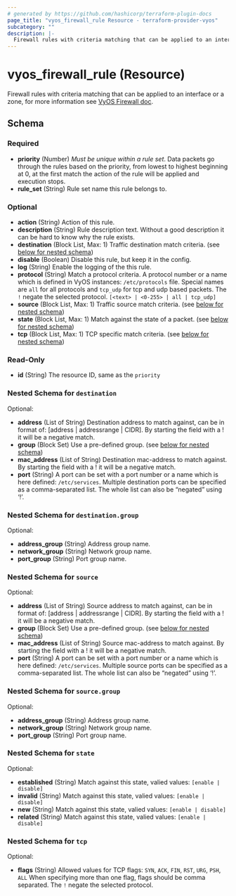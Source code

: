```yaml
---
# generated by https://github.com/hashicorp/terraform-plugin-docs
page_title: "vyos_firewall_rule Resource - terraform-provider-vyos"
subcategory: ""
description: |-
  Firewall rules with criteria matching that can be applied to an interface or a zone, for more information see VyOS Firewall doc https://docs.vyos.io/en/latest/configuration/firewall/index.html#matching-criteria.
---
```


# vyos_firewall_rule (Resource)

Firewall rules with criteria matching that can be applied to an interface or a zone, for more information see [VyOS Firewall doc](https://docs.vyos.io/en/latest/configuration/firewall/index.html#matching-criteria).



<!-- schema generated by tfplugindocs -->
## Schema

### Required

- **priority** (Number) _Must be unique within a rule set_. Data packets go through the rules based on the priority, from lowest to highest beginning at 0, at the first match the action of the rule will be applied and execution stops.
- **rule_set** (String) Rule set name this rule belongs to.

### Optional

- **action** (String) Action of this rule.
- **description** (String) Rule description text. Without a good description it can be hard to know why the rule exists.
- **destination** (Block List, Max: 1) Traffic destination match criteria. (see [below for nested schema](#nestedblock--destination))
- **disable** (Boolean) Disable this rule, but keep it in the config.
- **log** (String) Enable the logging of the this rule.
- **protocol** (String) Match a protocol criteria. A protocol number or a name which is defined in VyOS instances: `/etc/protocols` file. Special names are `all` for all protocols and `tcp_udp` for tcp and udp based packets. The `!` negate the selected protocol. `[<text> | <0-255> | all | tcp_udp]`
- **source** (Block List, Max: 1) Traffic source match criteria. (see [below for nested schema](#nestedblock--source))
- **state** (Block List, Max: 1) Match against the state of a packet. (see [below for nested schema](#nestedblock--state))
- **tcp** (Block List, Max: 1) TCP specific match criteria. (see [below for nested schema](#nestedblock--tcp))

### Read-Only

- **id** (String) The resource ID, same as the `priority`

<a id="nestedblock--destination"></a>
### Nested Schema for `destination`

Optional:

- **address** (List of String) Destination address to match against, can be in format of: [address | addressrange | CIDR]. By starting the field with a ! it will be a negative match.
- **group** (Block Set) Use a pre-defined group. (see [below for nested schema](#nestedblock--destination--group))
- **mac_address** (List of String) Destination mac-address to match against. By starting the field with a ! it will be a negative match.
- **port** (String) A port can be set with a port number or a name which is here defined: `/etc/services`. Multiple destination ports can be specified as a comma-separated list. The whole list can also be “negated” using ‘!’.

<a id="nestedblock--destination--group"></a>
### Nested Schema for `destination.group`

Optional:

- **address_group** (String) Address group name.
- **network_group** (String) Network group name.
- **port_group** (String) Port group name.



<a id="nestedblock--source"></a>
### Nested Schema for `source`

Optional:

- **address** (List of String) Source address to match against, can be in format of: [address | addressrange | CIDR]. By starting the field with a ! it will be a negative match.
- **group** (Block Set) Use a pre-defined group. (see [below for nested schema](#nestedblock--source--group))
- **mac_address** (List of String) Source mac-address to match against. By starting the field with a ! it will be a negative match.
- **port** (String) A port can be set with a port number or a name which is here defined: `/etc/services`. Multiple source ports can be specified as a comma-separated list. The whole list can also be “negated” using ‘!’.

<a id="nestedblock--source--group"></a>
### Nested Schema for `source.group`

Optional:

- **address_group** (String) Address group name.
- **network_group** (String) Network group name.
- **port_group** (String) Port group name.



<a id="nestedblock--state"></a>
### Nested Schema for `state`

Optional:

- **established** (String) Match against this state, valied values: `[enable | disable]`
- **invalid** (String) Match against this state, valied values: `[enable | disable]`
- **new** (String) Match against this state, valied values: `[enable | disable]`
- **related** (String) Match against this state, valied values: `[enable | disable]`


<a id="nestedblock--tcp"></a>
### Nested Schema for `tcp`

Optional:

- **flags** (String) Allowed values for TCP flags: `SYN`, `ACK`, `FIN`, `RST`, `URG`, `PSH`, `ALL` When specifying more than one flag, flags should be comma separated. The `!` negate the selected protocol.


